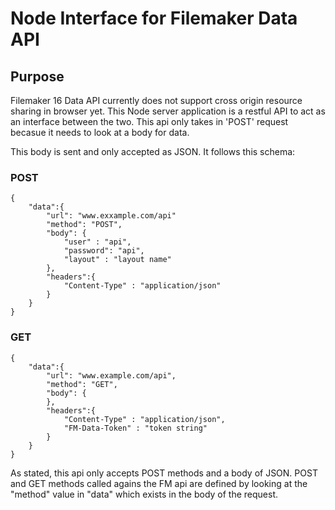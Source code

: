 # Node Interface for Filemaker Data API

## Purpose
Filemaker 16 Data API currently does not support cross origin resource sharing in browser yet. This Node server application is a restful API to act as an interface between the two. This api only takes in 'POST' request becasue it needs to look at a body for data.

This body is sent and only accepted as JSON. It follows this schema:


### POST
    {
        "data":{
            "url": "www.exxample.com/api"
            "method": "POST",
            "body": {
                "user" : "api",
                "password": "api",
                "layout" : "layout name"
            },
            "headers":{
                "Content-Type" : "application/json"
            }
        }
    }

### GET

    {
        "data":{
            "url": "www.example.com/api",
            "method": "GET",
            "body": {
            },
            "headers":{
                "Content-Type" : "application/json",
                "FM-Data-Token" : "token string"
            }
        }
    }


As stated, this api only accepts POST methods and a body of JSON. POST and GET methods called agains the FM api are defined by looking at the "method" value in "data" which exists in the body of the request.